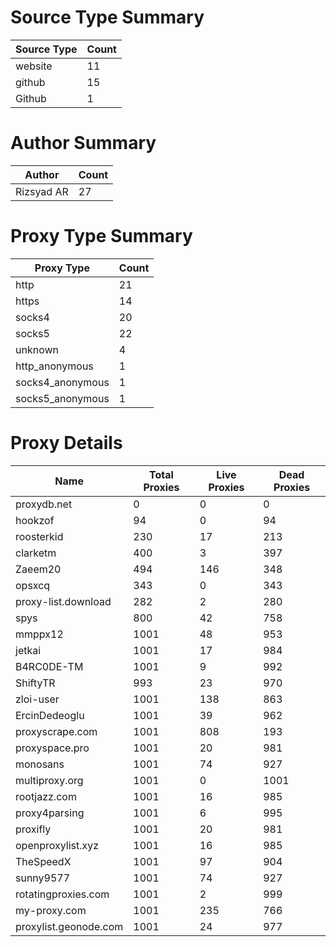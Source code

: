 # Source Type Summary

| Source Type | Count |
|-------------|-------|
| website | 11 |
| github | 15 |
| Github | 1 |


# Author Summary

| Author | Count |
|--------|-------|
| Rizsyad AR | 27 |


# Proxy Type Summary

| Proxy Type | Count |
|------------|-------|
| http | 21 |
| https | 14 |
| socks4 | 20 |
| socks5 | 22 |
| unknown | 4 |
| http_anonymous | 1 |
| socks4_anonymous | 1 |
| socks5_anonymous | 1 |


# Proxy Details

| Name | Total Proxies | Live Proxies | Dead Proxies |
|------|---------------|--------------|---------------|
| proxydb.net | 0 | 0 | 0 |
| hookzof | 94 | 0 | 94 |
| roosterkid | 230 | 17 | 213 |
| clarketm | 400 | 3 | 397 |
| Zaeem20 | 494 | 146 | 348 |
| opsxcq | 343 | 0 | 343 |
| proxy-list.download | 282 | 2 | 280 |
| spys | 800 | 42 | 758 |
| mmppx12 | 1001 | 48 | 953 |
| jetkai | 1001 | 17 | 984 |
| B4RC0DE-TM | 1001 | 9 | 992 |
| ShiftyTR | 993 | 23 | 970 |
| zloi-user | 1001 | 138 | 863 |
| ErcinDedeoglu | 1001 | 39 | 962 |
| proxyscrape.com | 1001 | 808 | 193 |
| proxyspace.pro | 1001 | 20 | 981 |
| monosans | 1001 | 74 | 927 |
| multiproxy.org | 1001 | 0 | 1001 |
| rootjazz.com | 1001 | 16 | 985 |
| proxy4parsing | 1001 | 6 | 995 |
| proxifly | 1001 | 20 | 981 |
| openproxylist.xyz | 1001 | 16 | 985 |
| TheSpeedX | 1001 | 97 | 904 |
| sunny9577 | 1001 | 74 | 927 |
| rotatingproxies.com | 1001 | 2 | 999 |
| my-proxy.com | 1001 | 235 | 766 |
| proxylist.geonode.com | 1001 | 24 | 977 |
